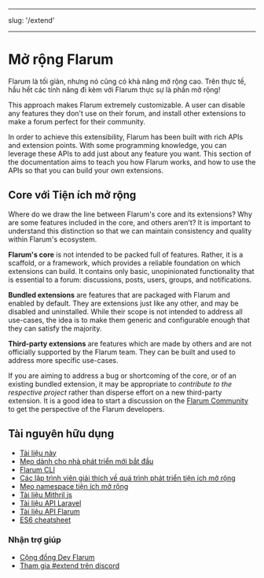 - - -
slug: '/extend'
- - -

# Mở rộng Flarum

Flarum là tối giản, nhưng nó cũng có khả năng mở rộng cao. Trên thực tế, hầu hết các tính năng đi kèm với Flarum thực sự là phần mở rộng!

This approach makes Flarum extremely customizable. A user can disable any features they don't use on their forum, and install other extensions to make a forum perfect for their community.

In order to achieve this extensibility, Flarum has been built with rich APIs and extension points. With some programming knowledge, you can leverage these APIs to add just about any feature you want. This section of the documentation aims to teach you how Flarum works, and how to use the APIs so that you can build your own extensions.

## Core với Tiện ích mở rộng

Where do we draw the line between Flarum's core and its extensions? Why are some features included in the core, and others aren't? It is important to understand this distinction so that we can maintain consistency and quality within Flarum's ecosystem.

**Flarum's core** is not intended to be packed full of features. Rather, it is a scaffold, or a framework, which provides a reliable foundation on which extensions can build. It contains only basic, unopinionated functionality that is essential to a forum: discussions, posts, users, groups, and notifications.

**Bundled extensions** are features that are packaged with Flarum and enabled by default. They are extensions just like any other, and may be disabled and uninstalled. While their scope is not intended to address all use-cases, the idea is to make them generic and configurable enough that they can satisfy the majority.

**Third-party extensions** are features which are made by others and are not officially supported by the Flarum team. They can be built and used to address more specific use-cases.

If you are aiming to address a bug or shortcoming of the core, or of an existing bundled extension, it may be appropriate to *contribute to the respective project* rather than disperse effort on a new third-party extension. It is a good idea to start a discussion on the [Flarum Community](https://discuss.flarum.org/) to get the perspective of the Flarum developers.

## Tài nguyên hữu dụng

- [Tài liệu này](start.md)
- [Mẹo dành cho nhà phát triển mới bắt đầu](https://discuss.flarum.org/d/5512-extension-development-tips)
- [Flarum CLI](https://github.com/flarum/cli)
- [Các lập trình viên giải thích về quá trình phát triển tiện ích mở rộng](https://discuss.flarum.org/d/6320-extension-developers-show-us-your-workflow)
- [Mẹo namespace tiện ích mở rộng](https://discuss.flarum.org/d/9625-flarum-extension-namespacing-tips)
- [Tài liệu Mithril js](https://mithril.js.org/)
- [Tài liệu API Laravel](https://laravel.com/api/8.x/)
- [Tài liệu API Flarum](https://api.flarum.org)
- [ES6 cheatsheet](https://github.com/DrkSephy/es6-cheatsheet)

### Nhận trợ giúp

- [Cộng đồng Dev Flarum](https://discuss.flarum.org/t/dev)
- [Tham gia #extend trên discord](https://flarum.org/discord/)
